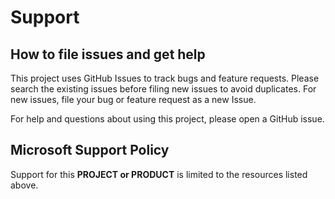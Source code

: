 # Support

## How to file issues and get help

This project uses GitHub Issues to track bugs and feature requests. Please
search the existing issues before filing new issues to avoid duplicates. For new
issues, file your bug or feature request as a new Issue.

For help and questions about using this project, please open a GitHub issue.

## Microsoft Support Policy

Support for this **PROJECT or PRODUCT** is limited to the resources listed
above.
